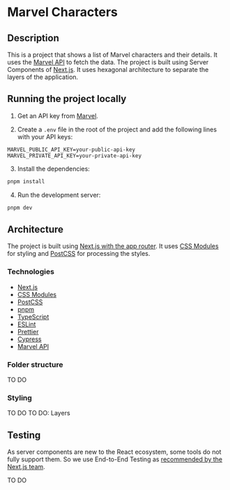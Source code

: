 # Marvel Characters

## Description

This is a project that shows a list of Marvel characters and their details. It uses the [Marvel API](https://developer.marvel.com/documentation/getting_started) to fetch the data. The project is built using Server Components of [Next.js](https://nextjs.org/). It uses hexagonal architecture to separate the layers of the application.

## Running the project locally

1. Get an API key from [Marvel](https://developer.marvel.com/documentation/getting_started).

2. Create a `.env` file in the root of the project and add the following lines with your API keys:

```env
MARVEL_PUBLIC_API_KEY=your-public-api-key
MARVEL_PRIVATE_API_KEY=your-private-api-key
```

3. Install the dependencies:

```bash
pnpm install
```

4. Run the development server:

```bash
pnpm dev
```

## Architecture

The project is built using [Next.js with the app router](https://nextjs.org/). It uses [CSS Modules](https://nextjs.org/docs/app/building-your-application/styling/css-modules) for styling and [PostCSS](https://postcss.org/) for processing the styles.

### Technologies

- [Next.js](https://nextjs.org/)
- [CSS Modules](https://nextjs.org/docs/app/building-your-application/styling/css-modules)
- [PostCSS](https://postcss.org/)
- [pnpm](https://pnpm.io/)
- [TypeScript](https://www.typescriptlang.org/)
- [ESLint](https://eslint.org/)
- [Prettier](https://prettier.io/)
- [Cypress](https://www.cypress.io/)
- [Marvel API](https://developer.marvel.com/documentation/getting_started)

### Folder structure

TO DO

### Styling

TO DO
TO DO: Layers

## Testing

As server components are new to the React ecosystem, some tools do not fully support them. So we use End-to-End Testing as [recommended by the Next.js team](https://nextjs.org/docs/app/building-your-application/testing#async-server-components).

TO DO
